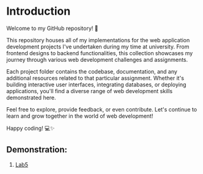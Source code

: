 # Introduction
Welcome to my GitHub repository! 🚀

This repository houses all of my implementations for the web application development projects I've undertaken during my time at university. From frontend designs to backend functionalities, this collection showcases my journey through various web development challenges and assignments.

Each project folder contains the codebase, documentation, and any additional resources related to that particular assignment. Whether it's building interactive user interfaces, integrating databases, or deploying applications, you'll find a diverse range of web development skills demonstrated here.

Feel free to explore, provide feedback, or even contribute. Let's continue to learn and grow together in the world of web development!

Happy coding! 💻✨
## Demonstration:
1. [Lab5](https://www.youtube.com/watch?v=pqGAzyq97MU)
